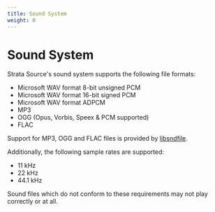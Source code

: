 ```yaml
---
title: Sound System
weight: 0
---
```


# Sound System

Strata Source's sound system supports the following file formats:

* Microsoft WAV format 8-bit unsigned PCM
* Microsoft WAV format 16-bit signed PCM
* Microsoft WAV format ADPCM
* MP3
* OGG (Opus, Vorbis, Speex & PCM supported)
* FLAC

Support for MP3, OGG and FLAC files is provided by [libsndfile](https://libsndfile.github.io/libsndfile/).

Additionally, the following sample rates are supported:

* 11 kHz
* 22 kHz
* 44.1 kHz

Sound files which do not conform to these requirements may not play correctly or at all.

